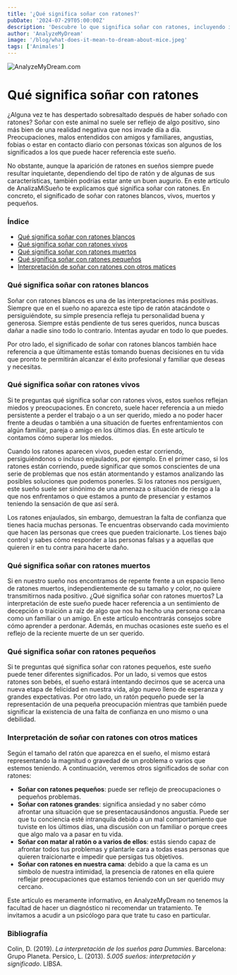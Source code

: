 ```yaml
---
title: '¿Qué significa soñar con ratones?'
pubDate: '2024-07-29T05:00:00Z'
description: 'Descubre lo que significa soñar con ratones, incluyendo interpretaciones de ratones blancos, vivos, muertos y pequeños.'
author: 'AnalyzeMyDream'
image: '/blog/what-does-it-mean-to-dream-about-mice.jpeg'
tags: ['Animales']
---
```


![AnalyzeMyDream.com](/blog/what-does-it-mean-to-dream-about-mice.jpeg)

# Qué significa soñar con ratones

¿Alguna vez te has despertado sobresaltado después de haber soñado con ratones? Soñar con este animal no suele ser reflejo de algo positivo, sino más bien de una realidad negativa que nos invade día a día. Preocupaciones, malos entendidos con amigos y familiares, angustias, fobias o estar en contacto diario con personas tóxicas son algunos de los significados a los que puede hacer referencia este sueño.

No obstante, aunque la aparición de ratones en sueños siempre puede resultar inquietante, dependiendo del tipo de ratón y de algunas de sus características, también podrías estar ante un buen augurio. En este artículo de AnalizaMiSueño te explicamos qué significa soñar con ratones. En concreto, el significado de soñar con ratones blancos, vivos, muertos y pequeños.

### Índice

- [Qué significa soñar con ratones blancos](#que-significa-soñar-con-ratones-blancos)
- [Qué significa soñar con ratones vivos](#que-significa-soñar-con-ratones-vivos)
- [Qué significa soñar con ratones muertos](#que-significa-soñar-con-ratones-muertos)
- [Qué significa soñar con ratones pequeños](#que-significa-soñar-con-ratones-pequeños)
- [Interpretación de soñar con ratones con otros matices](#interpretacion-de-soñar-con-ratones-con-otros-matices)

### Qué significa soñar con ratones blancos

Soñar con ratones blancos es una de las interpretaciones más positivas. Siempre que en el sueño no aparezca este tipo de ratón atacándote o persiguiéndote, su simple presencia refleja tu personalidad buena y generosa. Siempre estás pendiente de tus seres queridos, nunca buscas dañar a nadie sino todo lo contrario. Intentas ayudar en todo lo que puedes. 

Por otro lado, el significado de soñar con ratones blancos también hace referencia a que últimamente estás tomando buenas decisiones en tu vida que pronto te permitirán alcanzar el éxito profesional y familiar que deseas y necesitas. 

### Qué significa soñar con ratones vivos

Si te preguntas qué significa soñar con ratones vivos, estos sueños reflejan miedos y preocupaciones. En concreto, suele hacer referencia a un miedo persistente a perder el trabajo o a un ser querido, miedo a no poder hacer frente a deudas o también a una situación de fuertes enfrentamientos con algún familiar, pareja o amigo en los últimos días. En este artículo te contamos cómo superar los miedos. 

Cuando los ratones aparecen vivos, pueden estar corriendo, persiguiéndonos o incluso enjaulados, por ejemplo. En el primer caso, si los ratones están corriendo, puede significar que somos conscientes de una serie de problemas que nos están atormentando y estamos analizando las posibles soluciones que podemos ponerles. Si los ratones nos persiguen, este sueño suele ser sinónimo de una amenaza o situación de riesgo a la que nos enfrentamos o que estamos a punto de presenciar y estamos teniendo la sensación de que así será. 

Los ratones enjaulados, sin embargo, demuestran la falta de confianza que tienes hacia muchas personas. Te encuentras observando cada movimiento que hacen las personas que crees que pueden traicionarte. Los tienes bajo control y sabes cómo responder a las personas falsas y a aquellas que quieren ir en tu contra para hacerte daño. 

### Qué significa soñar con ratones muertos

Si en nuestro sueño nos encontramos de repente frente a un espacio lleno de ratones muertos, independientemente de su tamaño y color, no quiere transmitirnos nada positivo. ¿Qué significa soñar con ratones muertos? La interpretación de este sueño puede hacer referencia a un sentimiento de decepción o traición a raíz de algo que nos ha hecho una persona cercana como un familiar o un amigo. En este artículo encontrarás consejos sobre cómo aprender a perdonar. Además, en muchas ocasiones este sueño es el reflejo de la reciente muerte de un ser querido. 

### Qué significa soñar con ratones pequeños

Si te preguntas qué significa soñar con ratones pequeños, este sueño puede tener diferentes significados. Por un lado, si vemos que estos ratones son bebés, el sueño estará intentando decirnos que se acerca una nueva etapa de felicidad en nuestra vida, algo nuevo lleno de esperanza y grandes expectativas. Por otro lado, un ratón pequeño puede ser la representación de una pequeña preocupación mientras que también puede significar la existencia de una falta de confianza en uno mismo o una debilidad. 
### Interpretación de soñar con ratones con otros matices

Según el tamaño del ratón que aparezca en el sueño, el mismo estará representando la magnitud o gravedad de un problema o varios que estemos teniendo. A continuación, veremos otros significados de soñar con ratones:

- **Soñar con ratones pequeños**: puede ser reflejo de preocupaciones o pequeños problemas.
- **Soñar con ratones grandes**: significa ansiedad y no saber cómo afrontar una situación que se presentacausándonos angustia. Puede ser que tu conciencia esté intranquila debido a un mal comportamiento que tuviste en los últimos días, una discusión con un familiar o porque crees que algo malo va a pasar en tu vida.
- **Soñar con matar al ratón o a varios de ellos**: estás siendo capaz de afrontar todos tus problemas y plantarle cara a todas esas personas que quieren traicionarte e impedir que persigas tus objetivos.
- **Soñar con ratones en nuestra cama**: debido a que la cama es un símbolo de nuestra intimidad, la presencia de ratones en ella quiere reflejar preocupaciones que estamos teniendo con un ser querido muy cercano.

Este artículo es meramente informativo, en AnalyzeMyDream no tenemos la facultad de hacer un diagnóstico ni recomendar un tratamiento. Te invitamos a acudir a un psicólogo para que trate tu caso en particular.

### Bibliografía

Colin, D. (2019). *La interpretación de los sueños para Dummies*. Barcelona: Grupo Planeta. 
Persico, L. (2013). *5.005 sueños: interpretación y significado*. LIBSA.